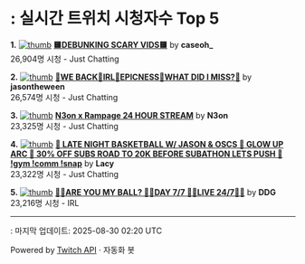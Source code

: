 # : 실시간 트위치 시청자수 Top 5

**1.** [![thumb](https://static-cdn.jtvnw.net/previews-ttv/live_user_caseoh_-320x180.jpg)](https://twitch.tv/caseoh_)
**[🟨DEBUNKING SCARY VIDS🟨](https://twitch.tv/caseoh_)** by **caseoh_**<br>26,904명 시청  - Just Chatting

**2.** [![thumb](https://static-cdn.jtvnw.net/previews-ttv/live_user_jasontheween-320x180.jpg)](https://twitch.tv/jasontheween)
**[🔴WE BACK🔴IRL🔴EPICNESS🔴WHAT DID I MISS?🔴](https://twitch.tv/jasontheween)** by **jasontheween**<br>26,574명 시청  - Just Chatting

**3.** [![thumb](https://static-cdn.jtvnw.net/previews-ttv/live_user_n3on-320x180.jpg)](https://twitch.tv/N3on)
**[N3on x Rampage 24 HOUR STREAM](https://twitch.tv/N3on)** by **N3on**<br>23,325명 시청  - Just Chatting

**4.** [![thumb](https://static-cdn.jtvnw.net/previews-ttv/live_user_lacy-320x180.jpg)](https://twitch.tv/Lacy)
**[🏀 LATE NIGHT BASKETBALL W/ JASON & OSCS 🏀 GLOW UP ARC 🏀 30% OFF SUBS ROAD TO 20K BEFORE SUBATHON LETS PUSH 🏀 !gym !comm !snap](https://twitch.tv/Lacy)** by **Lacy**<br>23,322명 시청  - Just Chatting

**5.** [![thumb](https://static-cdn.jtvnw.net/previews-ttv/live_user_ddg-320x180.jpg)](https://twitch.tv/DDG)
**[🏀💕ARE YOU MY BALL? 🏀💕DAY 7/7 🏀💕LIVE 24/7🏀💕](https://twitch.tv/DDG)** by **DDG**<br>23,216명 시청  - IRL


---
: 마지막 업데이트: 2025-08-30 02:20 UTC

Powered by [Twitch API](https://dev.twitch.tv/docs/api/reference) · 자동화 봇